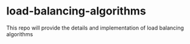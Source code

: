 # load-balancing-algorithms
This repo will provide the details and implementation of load balancing algorithms
